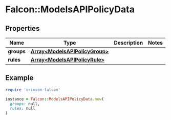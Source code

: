 # Falcon::ModelsAPIPolicyData

## Properties

| Name | Type | Description | Notes |
| ---- | ---- | ----------- | ----- |
| **groups** | [**Array&lt;ModelsAPIPolicyGroup&gt;**](ModelsAPIPolicyGroup.md) |  |  |
| **rules** | [**Array&lt;ModelsAPIPolicyRule&gt;**](ModelsAPIPolicyRule.md) |  |  |

## Example

```ruby
require 'crimson-falcon'

instance = Falcon::ModelsAPIPolicyData.new(
  groups: null,
  rules: null
)
```

